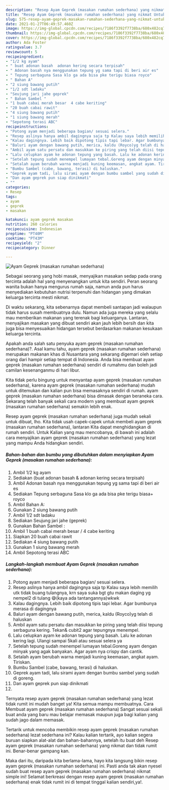 ```yaml
---
description: "Resep Ayam Geprek (masakan rumahan sederhana) yang nikmat Untuk Jualan"
title: "Resep Ayam Geprek (masakan rumahan sederhana) yang nikmat Untuk Jualan"
slug: 575-resep-ayam-geprek-masakan-rumahan-sederhana-yang-nikmat-untuk-jualan
date: 2021-01-27T06:49:57.460Z
image: https://img-global.cpcdn.com/recipes/7186f3392f7738ba/680x482cq70/ayam-geprek-masakan-rumahan-sederhana-foto-resep-utama.jpg
thumbnail: https://img-global.cpcdn.com/recipes/7186f3392f7738ba/680x482cq70/ayam-geprek-masakan-rumahan-sederhana-foto-resep-utama.jpg
cover: https://img-global.cpcdn.com/recipes/7186f3392f7738ba/680x482cq70/ayam-geprek-masakan-rumahan-sederhana-foto-resep-utama.jpg
author: Ada Foster
ratingvalue: 3.7
reviewcount: 5
recipeingredient:
- "1/2 kg ayam"
- " buat adonan basah  adonan kering secara terpisah"
- " Adonan basah nya menggunakan tepung yg sama tapi di beri air es"
- " Tepung serbaguna Sasa klo ga ada bisa pke terigu biasa royco"
- " Bahan A"
- "2 siung bawang putih"
- "1/2 sdt ladaku"
- "Seujung jari jahe geprek"
- " Bahan Sambel "
- "1 buah cabai merah besar  4 cabe keriting"
- "20 buah cabai rawit"
- "4 siung bawang putih"
- "1 siung bawang merah"
- "Sepotong terasi ABC"
recipeinstructions:
- "Potong ayam menjadi beberapa bagian/ sesuai selera."
- "Resep aslinya hanya ambil dagingnya saja tp Kalau saya lebih memilih utk tidak buang tulangnya, krn saya suka bgt gtu makan daging yg nempel2 di tulang 😅(kaya ada tantangannya)wkwk"
- "Kalau dagingnya. Lebih baik dipotong tipis tapi lebar. Agar bumbunya merasa di dagingnya"
- "Baluri ayam dengan bawang putih, merica, kaldu (Royco)yg telah di haluskan"
- "Ambil ayam satu persatu dan masukkan ke piring yang telah diisi tepung serbaguna kering. Tekan&amp; cubit2 agar tepungnya menempel."
- "Lalu celupkan ayam ke adonan tepung yang basah. Lalu ke adonan kering lagi. Ulangi sampai 5kali atau sesuai selera ya"
- "Setelah tepung sudah menempel lumayan tebal.Goreng ayam dengan minyak yang agak banyakan. Agar ayam nya crispy dan cantik."
- "Setalah ayam berubah warna menjadi kuning keemasan, angkat ayam. Tiriskan."
- "Bumbu Sambel (cabe, bawang, terasi) di haluskan."
- "Geprek ayam tadi, lalu sirami ayam dengan bumbu sambel yang sudah di goreng."
- "Dan ayam geprek pun siap dinikmati"
- ""
categories:
- Resep
tags:
- ayam
- geprek
- masakan

katakunci: ayam geprek masakan 
nutrition: 260 calories
recipecuisine: Indonesian
preptime: "PT40M"
cooktime: "PT43M"
recipeyield: "2"
recipecategory: Dinner

---
```



![Ayam Geprek (masakan rumahan sederhana)](https://img-global.cpcdn.com/recipes/7186f3392f7738ba/680x482cq70/ayam-geprek-masakan-rumahan-sederhana-foto-resep-utama.jpg)

Sebagai seorang yang hobi masak, menyajikan masakan sedap pada orang tercinta adalah hal yang menyenangkan untuk kita sendiri. Peran seorang  wanita bukan hanya mengurus rumah saja, namun anda pun harus menyediakan kebutuhan nutrisi terpenuhi dan hidangan yang dimakan keluarga tercinta mesti nikmat.

Di waktu  sekarang, kita sebenarnya dapat membeli santapan jadi walaupun tidak harus susah membuatnya dulu. Namun ada juga mereka yang selalu mau memberikan makanan yang terenak bagi keluarganya. Lantaran, menyajikan masakan yang dibuat sendiri akan jauh lebih bersih dan kita juga bisa menyesuaikan hidangan tersebut berdasarkan makanan kesukaan keluarga tercinta. 



Apakah anda salah satu penyuka ayam geprek (masakan rumahan sederhana)?. Asal kamu tahu, ayam geprek (masakan rumahan sederhana) merupakan makanan khas di Nusantara yang sekarang digemari oleh setiap orang dari hampir setiap tempat di Indonesia. Anda bisa membuat ayam geprek (masakan rumahan sederhana) sendiri di rumahmu dan boleh jadi camilan kesenanganmu di hari libur.

Kita tidak perlu bingung untuk menyantap ayam geprek (masakan rumahan sederhana), karena ayam geprek (masakan rumahan sederhana) mudah untuk ditemukan dan kalian pun bisa memasaknya sendiri di rumah. ayam geprek (masakan rumahan sederhana) bisa dimasak dengan beraneka cara. Sekarang telah banyak sekali cara modern yang membuat ayam geprek (masakan rumahan sederhana) semakin lebih enak.

Resep ayam geprek (masakan rumahan sederhana) juga mudah sekali untuk dibuat, lho. Kita tidak usah capek-capek untuk membeli ayam geprek (masakan rumahan sederhana), lantaran Kita dapat menghidangkan di rumah sendiri. Untuk Kalian yang mau mencobanya, di bawah ini adalah cara menyajikan ayam geprek (masakan rumahan sederhana) yang lezat yang mampu Anda hidangkan sendiri.

<!--inarticleads1-->

##### Bahan-bahan dan bumbu yang dibutuhkan dalam menyiapkan Ayam Geprek (masakan rumahan sederhana):

1. Ambil 1/2 kg ayam
1. Sediakan  (buat adonan basah &amp; adonan kering secara terpisah)
1. Ambil  Adonan basah nya menggunakan tepung yg sama tapi di beri air es
1. Sediakan  Tepung serbaguna Sasa klo ga ada bisa pke terigu biasa+ royco
1. Ambil  Bahan A:
1. Gunakan 2 siung bawang putih
1. Ambil 1/2 sdt ladaku
1. Sediakan Seujung jari jahe (geprek)
1. Gunakan  Bahan Sambel :
1. Ambil 1 buah cabai merah besar / 4 cabe keriting
1. Siapkan 20 buah cabai rawit
1. Sediakan 4 siung bawang putih
1. Gunakan 1 siung bawang merah
1. Ambil Sepotong terasi ABC




<!--inarticleads2-->

##### Langkah-langkah membuat Ayam Geprek (masakan rumahan sederhana):

1. Potong ayam menjadi beberapa bagian/ sesuai selera.
1. Resep aslinya hanya ambil dagingnya saja tp Kalau saya lebih memilih utk tidak buang tulangnya, krn saya suka bgt gtu makan daging yg nempel2 di tulang 😅(kaya ada tantangannya)wkwk
1. Kalau dagingnya. Lebih baik dipotong tipis tapi lebar. Agar bumbunya merasa di dagingnya
1. Baluri ayam dengan bawang putih, merica, kaldu (Royco)yg telah di haluskan
1. Ambil ayam satu persatu dan masukkan ke piring yang telah diisi tepung serbaguna kering. Tekan&amp; cubit2 agar tepungnya menempel.
1. Lalu celupkan ayam ke adonan tepung yang basah. Lalu ke adonan kering lagi. Ulangi sampai 5kali atau sesuai selera ya
1. Setelah tepung sudah menempel lumayan tebal.Goreng ayam dengan minyak yang agak banyakan. Agar ayam nya crispy dan cantik.
1. Setalah ayam berubah warna menjadi kuning keemasan, angkat ayam. Tiriskan.
1. Bumbu Sambel (cabe, bawang, terasi) di haluskan.
1. Geprek ayam tadi, lalu sirami ayam dengan bumbu sambel yang sudah di goreng.
1. Dan ayam geprek pun siap dinikmati
1. 




Ternyata resep ayam geprek (masakan rumahan sederhana) yang lezat tidak rumit ini mudah banget ya! Kita semua mampu membuatnya. Cara Membuat ayam geprek (masakan rumahan sederhana) Sangat sesuai sekali buat anda yang baru mau belajar memasak maupun juga bagi kalian yang sudah jago dalam memasak.

Tertarik untuk mencoba membikin resep ayam geprek (masakan rumahan sederhana) lezat sederhana ini? Kalau kalian tertarik, ayo kalian segera buruan siapkan alat-alat dan bahan-bahannya, setelah itu buat deh Resep ayam geprek (masakan rumahan sederhana) yang nikmat dan tidak rumit ini. Benar-benar gampang kan. 

Maka dari itu, daripada kita berlama-lama, hayo kita langsung bikin resep ayam geprek (masakan rumahan sederhana) ini. Pasti anda tak akan nyesel sudah buat resep ayam geprek (masakan rumahan sederhana) nikmat simple ini! Selamat berkreasi dengan resep ayam geprek (masakan rumahan sederhana) enak tidak rumit ini di tempat tinggal kalian sendiri,ya!.

